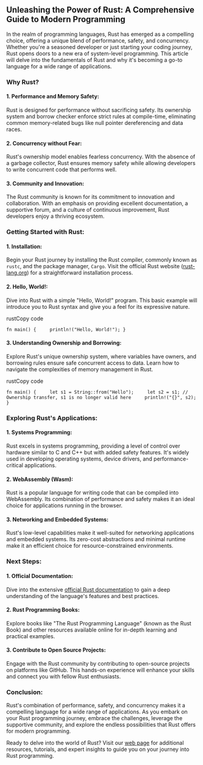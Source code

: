 ## Unleashing the Power of Rust: A Comprehensive Guide to Modern Programming

In the realm of programming languages, Rust has emerged as a compelling choice, offering a unique blend of performance, safety, and concurrency. Whether you're a seasoned developer or just starting your coding journey, Rust opens doors to a new era of system-level programming. This article will delve into the fundamentals of Rust and why it's becoming a go-to language for a wide range of applications.

### **Why Rust?**

#### 1. **Performance and Memory Safety:**

Rust is designed for performance without sacrificing safety. Its ownership system and borrow checker enforce strict rules at compile-time, eliminating common memory-related bugs like null pointer dereferencing and data races.

#### 2. **Concurrency without Fear:**

Rust's ownership model enables fearless concurrency. With the absence of a garbage collector, Rust ensures memory safety while allowing developers to write concurrent code that performs well.

#### 3. **Community and Innovation:**

The Rust community is known for its commitment to innovation and collaboration. With an emphasis on providing excellent documentation, a supportive forum, and a culture of continuous improvement, Rust developers enjoy a thriving ecosystem.

### **Getting Started with Rust:**

#### 1. **Installation:**

Begin your Rust journey by installing the Rust compiler, commonly known as `rustc`, and the package manager, `Cargo`. Visit the official Rust website ([rust-lang.org](https://www.rust-lang.org/)) for a straightforward installation process.

#### 2. **Hello, World!:**

Dive into Rust with a simple "Hello, World!" program. This basic example will introduce you to Rust syntax and give you a feel for its expressive nature.

rustCopy code

`fn main() {     println!("Hello, World!"); }`

#### 3. **Understanding Ownership and Borrowing:**

Explore Rust's unique ownership system, where variables have owners, and borrowing rules ensure safe concurrent access to data. Learn how to navigate the complexities of memory management in Rust.

rustCopy code

`fn main() {     let s1 = String::from("Hello");     let s2 = s1; // Ownership transfer, s1 is no longer valid here     println!("{}", s2); }`

### **Exploring Rust's Applications:**

#### 1. **Systems Programming:**

Rust excels in systems programming, providing a level of control over hardware similar to C and C++ but with added safety features. It's widely used in developing operating systems, device drivers, and performance-critical applications.

#### 2. **WebAssembly (Wasm):**

Rust is a popular language for writing code that can be compiled into WebAssembly. Its combination of performance and safety makes it an ideal choice for applications running in the browser.

#### 3. **Networking and Embedded Systems:**

Rust's low-level capabilities make it well-suited for networking applications and embedded systems. Its zero-cost abstractions and minimal runtime make it an efficient choice for resource-constrained environments.

### **Next Steps:**

#### 1. **Official Documentation:**

Dive into the extensive [official Rust documentation](https://doc.rust-lang.org/) to gain a deep understanding of the language's features and best practices.

#### 2. **Rust Programming Books:**

Explore books like "The Rust Programming Language" (known as the Rust Book) and other resources available online for in-depth learning and practical examples.

#### 3. **Contribute to Open Source Projects:**

Engage with the Rust community by contributing to open-source projects on platforms like GitHub. This hands-on experience will enhance your skills and connect you with fellow Rust enthusiasts.

### **Conclusion:**

Rust's combination of performance, safety, and concurrency makes it a compelling language for a wide range of applications. As you embark on your Rust programming journey, embrace the challenges, leverage the supportive community, and explore the endless possibilities that Rust offers for modern programming.

Ready to delve into the world of Rust? Visit our [web page](https://chat.openai.com/c/your-webpage-url) for additional resources, tutorials, and expert insights to guide you on your journey into Rust programming.